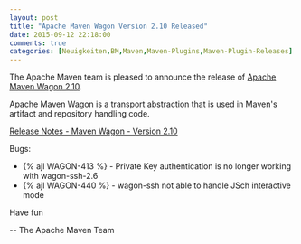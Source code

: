 ```yaml
---
layout: post
title: "Apache Maven Wagon Version 2.10 Released"
date: 2015-09-12 22:18:00
comments: true
categories: [Neuigkeiten,BM,Maven,Maven-Plugins,Maven-Plugin-Releases]
---
```

The Apache Maven team is pleased to announce the release of 
[Apache Maven Wagon 2.10](http://maven.apache.org/wagon/).

Apache Maven Wagon is a transport abstraction that is used in Maven's
artifact and repository handling code.

[Release Notes - Maven Wagon - Version 2.10](https://issues.apache.org/jira/secure/ReleaseNote.jspa?projectId=12318122&version=12332441)

Bugs:

 * {% ajl WAGON-413 %} - Private Key authentication is no longer working with wagon-ssh-2.6
 * {% ajl WAGON-440 %} - wagon-ssh not able to handle JSch interactive mode

Have fun

-- The Apache Maven Team
